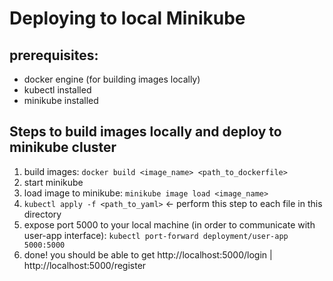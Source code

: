 # Deploying to local Minikube
## prerequisites:
* docker engine (for building images locally)
* kubectl installed
* minikube installed

## Steps to build images locally and deploy to minikube cluster
1. build images: `docker build <image_name> <path_to_dockerfile>`
2. start minikube
3. load image to minikube: `minikube image load <image_name>`
4. `kubectl apply -f <path_to_yaml>` &larr; perform this step to each file in this directory
5. expose port 5000 to your local machine (in order to communicate with user-app interface): `kubectl port-forward deployment/user-app 5000:5000`
6. done! you should be able to get http://localhost:5000/login | http://localhost:5000/register